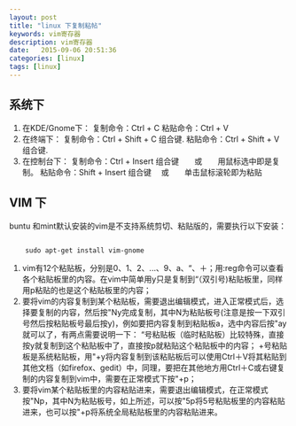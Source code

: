 ```yaml
--- 
layout: post
title: "linux 下复制粘帖"
keywords: vim寄存器
description: vim寄存器
date:   2015-09-06 20:51:36
categories: [linux]
tags: [linux]
---
```

## 系统下
1. 在KDE/Gnome下：
复制命令：Ctrl + C
粘贴命令：Ctrl + V
2. 在终端下：
复制命令：Ctrl + Shift + C 组合键.
粘贴命令：Ctrl + Shift + V 组合键.
3. 在控制台下：
复制命令：Ctrl + Insert 组合键　　或　　用鼠标选中即是复制。
粘贴命令：Shift + Insert 组合键　 或　　单击鼠标滚轮即为粘贴

## VIM 下
buntu 和mint默认安装的vim是不支持系统剪切、粘贴版的，需要执行以下安装：

```text

	sudo apt-get install vim-gnome

```
1. vim有12个粘贴板，分别是0、1、2、...、9、a、“、＋；用:reg命令可以查看各个粘贴板里的内容。在vim中简单用y只是复制到“（双引号)粘贴板里，同样用p粘贴的也是这个粘贴板里的内容；
2. 要将vim的内容复制到某个粘贴板，需要退出编辑模式，进入正常模式后，选择要复制的内容，然后按"Ny完成复制，其中N为粘贴板号(注意是按一下双引号然后按粘贴板号最后按y)，例如要把内容复制到粘贴板a，选中内容后按"ay就可以了，有两点需要说明一下：
          “号粘贴板（临时粘贴板）比较特殊，直接按y就复制到这个粘贴板中了，直接按p就粘贴这个粘贴板中的内容；
          +号粘贴板是系统粘贴板，用"+y将内容复制到该粘贴板后可以使用Ctrl＋V将其粘贴到其他文档（如firefox、gedit）中，同理，要把在其他地方用Ctrl＋C或右键复制的内容复制到vim中，需要在正常模式下按"+p；
3. 要将vim某个粘贴板里的内容粘贴进来，需要退出编辑模式，在正常模式按"Np，其中N为粘贴板号，如上所述，可以按"5p将5号粘贴板里的内容粘贴进来，也可以按"+p将系统全局粘贴板里的内容粘贴进来。

